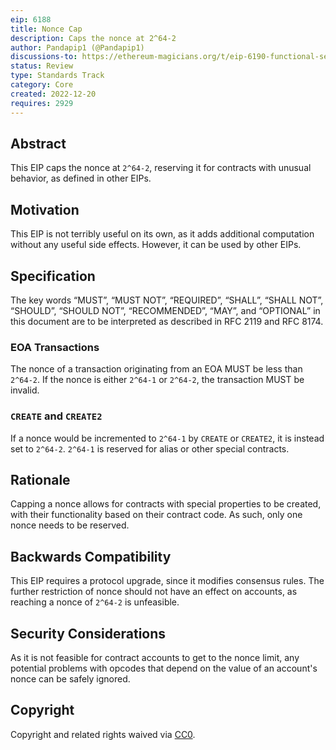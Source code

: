 ```yaml
---
eip: 6188
title: Nonce Cap
description: Caps the nonce at 2^64-2
author: Pandapip1 (@Pandapip1)
discussions-to: https://ethereum-magicians.org/t/eip-6190-functional-selfdestruct/12232
status: Review
type: Standards Track
category: Core
created: 2022-12-20
requires: 2929
---
```


## Abstract

This EIP caps the nonce at `2^64-2`, reserving it for contracts with unusual behavior, as defined in other EIPs.

## Motivation

This EIP is not terribly useful on its own, as it adds additional computation without any useful side effects. However, it can be used by other EIPs.

## Specification

The key words “MUST”, “MUST NOT”, “REQUIRED”, “SHALL”, “SHALL NOT”, “SHOULD”, “SHOULD NOT”, “RECOMMENDED”, “MAY”, and “OPTIONAL” in this document are to be interpreted as described in RFC 2119 and RFC 8174.

### EOA Transactions

The nonce of a transaction originating from an EOA MUST be less than `2^64-2`. If the nonce is either `2^64-1` or `2^64-2`, the transaction MUST be invalid.

### `CREATE` and `CREATE2`

If a nonce would be incremented to `2^64-1` by `CREATE` or `CREATE2`, it is instead set to `2^64-2`. `2^64-1` is reserved for alias or other special contracts.

## Rationale

Capping a nonce allows for contracts with special properties to be created, with their functionality based on their contract code. As such, only one nonce needs to be reserved.

## Backwards Compatibility

This EIP requires a protocol upgrade, since it modifies consensus rules. The further restriction of nonce should not have an effect on accounts, as reaching a nonce of `2^64-2` is unfeasible.

## Security Considerations

As it is not feasible for contract accounts to get to the nonce limit, any potential problems with opcodes that depend on the value of an account's nonce can be safely ignored.

## Copyright

Copyright and related rights waived via [CC0](../LICENSE.md).
